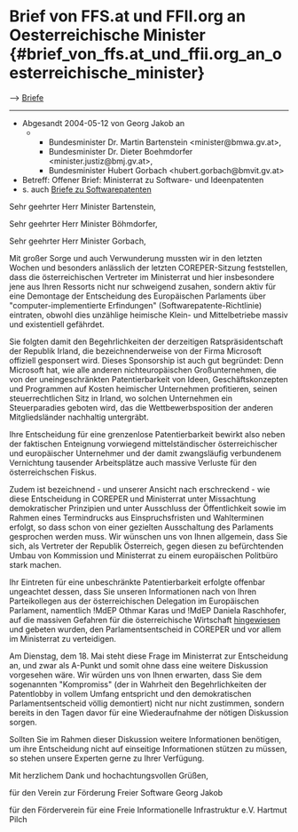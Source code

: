 # Brief von FFS.at und FFII.org an Oesterreichische Minister {#brief_von_ffs.at_und_ffii.org_an_oesterreichische_minister}

\--\> [ Briefe](SwpatxatraDe "wikilink")

------------------------------------------------------------------------

-   Abgesandt 2004-05-12 von Georg Jakob an
    -   -   Bundesminister Dr. Martin Bartenstein
            \<minister\@bmwa.gv.at>,
        -   Bundesminister Dr. Dieter Boehmdorfer
            \<minister.justiz\@bmj.gv.at>,
        -   Bundesminister Hubert Gorbach \<hubert.gorbach\@bmvit.gv.at>
-   Betreff: Offener Brief: Ministerrat zu Software- und Ideenpatenten
-   s\. auch [ Briefe zu Softwarepatenten](SwpatxatraDe "wikilink")

Sehr geehrter Herr Minister Bartenstein,

Sehr geehrter Herr Minister Böhmdorfer,

Sehr geehrter Herr Minister Gorbach,

Mit großer Sorge und auch Verwunderung mussten wir in den letzten Wochen
und besonders anlässlich der letzten COREPER-Sitzung feststellen, dass
die österreichischen Vertreter im Ministerrat und hier insbesondere jene
aus Ihren Ressorts nicht nur schweigend zusahen, sondern aktiv für eine
Demontage der Entscheidung des Europäischen Parlaments über
\"computer-implementierte Erfindungen\" (Softwarepatente-Richtlinie)
eintraten, obwohl dies unzählige heimische Klein- und Mittelbetriebe
massiv und existentiell gefährdet.

Sie folgten damit den Begehrlichkeiten der derzeitigen
Ratspräsidentschaft der Republik Irland, die bezeichnenderweise von der
Firma Microsoft offiziell gesponsert wird. Dieses Sponsorship ist auch
gut begründet: Denn Microsoft hat, wie alle anderen nichteuropäischen
Großunternehmen, die von der uneingeschränkten Patentierbarkeit von
Ideen, Geschäftskonzepten und Programmen auf Kosten heimischer
Unternehmen profitieren, seinen steuerrechtlichen Sitz in Irland, wo
solchen Unternehmen ein Steuerparadies geboten wird, das die
Wettbewerbsposition der anderen Mitgliedsländer nachhaltig untergräbt.

Ihre Entscheidung für eine grenzenlose Patentierbarkeit bewirkt also
neben der faktischen Enteignung vorwiegend mittelständischer
österreichischer und europäischer Unternehmer und der damit zwangsläufig
verbundenem Vernichtung tausender Arbeitsplätze auch massive Verluste
für den österreichschen Fiskus.

Zudem ist bezeichnend - und unserer Ansicht nach erschreckend - wie
diese Entscheidung in COREPER und Ministerrat unter Missachtung
demokratischer Prinzipien und unter Ausschluss der Öffentlichkeit sowie
im Rahmen eines Termindrucks aus Einspruchsfristen und Wahlterminen
erfolgt, so dass schon von einer gezielten Ausschaltung des Parlaments
gesprochen werden muss. Wir wünschen uns von Ihnen allgemein, dass Sie
sich, als Vertreter der Republik Österreich, gegen diesen zu
befürchtenden Umbau von Kommission und Ministerrat zu einem europäischen
Politbüro stark machen.

Ihr Eintreten für eine unbeschränkte Patentierbarkeit erfolgte offenbar
ungeachtet dessen, dass Sie unseren Informationen nach von Ihren
Parteikollegen aus der österreichischen Delegation im Europäischen
Parlament, namentlich !MdEP Othmar Karas und !MdEP Daniela Raschhofer,
auf die massiven Gefahren für die österreichische Wirtschaft
[hingewiesen](http://swpat.ffii.org/papiere/europarl0309/okaras0404/ "wikilink")
und gebeten wurden, den Parlamentsentscheid in COREPER und vor allem im
Ministerrat zu verteidigen.

Am Dienstag, dem 18. Mai steht diese Frage im Ministerrat zur
Entscheidung an, und zwar als A-Punkt und somit ohne dass eine weitere
Diskussion vorgesehen wäre. Wir würden uns von Ihnen erwarten, dass Sie
dem sogenannten \"Kompromiss\" (der in Wahrheit den Begehrlichkeiten der
Patentlobby in vollem Umfang entspricht und den demokratischen
Parlamentsentscheid völlig demontiert) nicht nur nicht zustimmen,
sondern bereits in den Tagen davor für eine Wiederaufnahme der nötigen
Diskussion sorgen.

Sollten Sie im Rahmen dieser Diskussion weitere Informationen benötigen,
um ihre Entscheidung nicht auf einseitige Informationen stützen zu
müssen, so stehen unsere Experten gerne zu Ihrer Verfügung.

Mit herzlichem Dank und hochachtungsvollen Grüßen,

für den Verein zur Förderung Freier Software Georg Jakob

für den Förderverein für eine Freie Informationelle Infrastruktur e.V.
Hartmut Pilch
